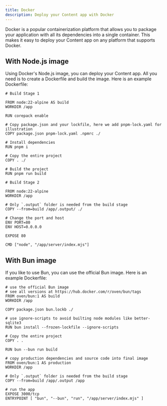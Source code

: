 ```yaml
---
title: Docker
description: Deploy your Content app with Docker
---
```


Docker is a popular containerization platform that allows you to package your application with all its dependencies into a single container. This makes it easy to deploy your Content app on any platform that supports Docker.

## With Node.js image

Using Docker's Node.js image, you can deploy your Content app. All you need is to create a Dockerfile and build the image. Here is an example Dockerfile:

```docker [Dockerfile]
# Build Stage 1

FROM node:22-alpine AS build
WORKDIR /app

RUN corepack enable

# Copy package.json and your lockfile, here we add pnpm-lock.yaml for illustration
COPY package.json pnpm-lock.yaml .npmrc ./

# Install dependencies
RUN pnpm i

# Copy the entire project
COPY . ./

# Build the project
RUN pnpm run build

# Build Stage 2

FROM node:22-alpine
WORKDIR /app

# Only `.output` folder is needed from the build stage
COPY --from=build /app/.output/ ./

# Change the port and host
ENV PORT=80
ENV HOST=0.0.0.0

EXPOSE 80

CMD ["node", "/app/server/index.mjs"]
```

## With Bun image

If you like to use Bun, you can use the official Bun image. Here is an example Dockerfile:

```docker [Dockerfile]
# use the official Bun image
# see all versions at https://hub.docker.com/r/oven/bun/tags
FROM oven/bun:1 AS build
WORKDIR /app

COPY package.json bun.lockb ./

# use ignore-scripts to avoid builting node modules like better-sqlite3
RUN bun install --frozen-lockfile --ignore-scripts

# Copy the entire project
COPY . .

RUN bun --bun run build

# copy production dependencies and source code into final image
FROM oven/bun:1 AS production
WORKDIR /app

# Only `.output` folder is needed from the build stage
COPY --from=build /app/.output /app

# run the app
EXPOSE 3000/tcp
ENTRYPOINT [ "bun", "--bun", "run", "/app/server/index.mjs" ]
```
